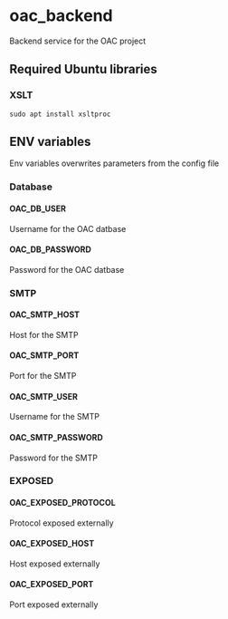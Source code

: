 # oac_backend
Backend service for the OAC project

## Required Ubuntu libraries
### XSLT
```console
sudo apt install xsltproc
```

## ENV variables
Env variables overwrites parameters from the config file

### Database

#### OAC_DB_USER
Username for the OAC datbase

#### OAC_DB_PASSWORD
Password for the OAC datbase

### SMTP

#### OAC_SMTP_HOST
Host for the SMTP

#### OAC_SMTP_PORT
Port for the SMTP

#### OAC_SMTP_USER
Username for the SMTP

#### OAC_SMTP_PASSWORD
Password for the SMTP

### EXPOSED 

#### OAC_EXPOSED_PROTOCOL
Protocol exposed externally

#### OAC_EXPOSED_HOST
Host exposed externally

#### OAC_EXPOSED_PORT
Port exposed externally